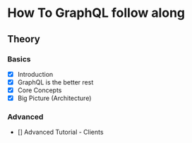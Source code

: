 # How To GraphQL follow along

## Theory
### Basics
 - [x] Introduction
 - [x] GraphQL is the better rest
 - [x] Core Concepts
 - [x] Big Picture (Architecture)

### Advanced
- [] Advanced Tutorial - Clients